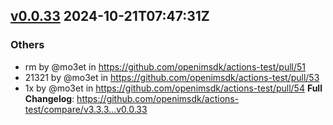 ## [v0.0.33](https://github.com/openimsdk/actions-test/releases/tag/v0.0.33) 2024-10-21T07:47:31Z

### Others
* rm by @mo3et in https://github.com/openimsdk/actions-test/pull/51
* 21321 by @mo3et in https://github.com/openimsdk/actions-test/pull/53
* 1x by @mo3et in https://github.com/openimsdk/actions-test/pull/54
**Full Changelog**: https://github.com/openimsdk/actions-test/compare/v3.3.3...v0.0.33


